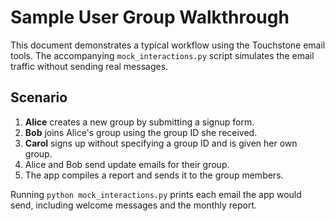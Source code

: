 # Sample User Group Walkthrough

This document demonstrates a typical workflow using the Touchstone email tools.
The accompanying `mock_interactions.py` script simulates the email traffic
without sending real messages.

## Scenario

1. **Alice** creates a new group by submitting a signup form.
2. **Bob** joins Alice's group using the group ID she received.
3. **Carol** signs up without specifying a group ID and is given her own group.
4. Alice and Bob send update emails for their group.
5. The app compiles a report and sends it to the group members.

Running `python mock_interactions.py` prints each email the app would send,
including welcome messages and the monthly report.
